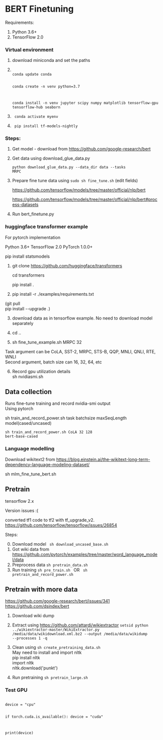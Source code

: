 # BERT Finetuning

Requirements:

1. Python 3.6+
2. TensorFlow 2.0

### Virtual environment

1. download miniconda and set the paths
2. <code>
   conda update conda

   conda create -n venv python=3.7

   conda install -n venv jupyter scipy numpy matplotlib tensorflow-gpu tensorflow-hub seaborn
   </code>

3. <code> conda activate myenv</code>

4. <code> pip install tf-models-nightly </code>

### Steps:

1. Get model - download from https://github.com/google-research/bert

2. Get data using download_glue_data.py

   <code>python download_glue_data.py --data_dir data --tasks MRPC</code>

3. Prepare fine tune data using <code>sudo sh fine_tune.sh</code>
   (edit fields)

   https://github.com/tensorflow/models/tree/master/official/nlp/bert

   https://github.com/tensorflow/models/tree/master/official/nlp/bert#process-datasets

4. Run bert_finetune.py

### huggingface transformer example

For pytorch implementation

Python 3.6+ TensorFlow 2.0 PyTorch 1.0.0+

pip install statsmodels

1. git clone https://github.com/huggingface/transformers

   cd transformers

   pip install .

2. pip install -r ./examples/requirements.txt

(git pull \
pip install --upgrade .)

3. download data as in tensorflow example. No need to download model separately

4. cd ..
5. sh fine_tune_example.sh MRPC 32

Task argument can be CoLA, SST-2, MRPC, STS-B, QQP, MNLI, QNLI, RTE, WNLI \
Second argument, batch size can 16, 32, 64, etc

6. Record gpu utilization details \
   sh nvidiasmi.sh

## Data collection

Runs fine-tune training and record nvidia-smi output \
Using pytorch

sh train_and_record_power.sh task batchsize maxSeqLength model(cased/uncased)

<code>sh train_and_record_power.sh CoLA 32 128 bert-base-cased</code>

### Language modelling

Download wikitext2 from https://blog.einstein.ai/the-wikitext-long-term-dependency-language-modeling-dataset/

sh mlm_fine_tune_bert.sh

## Pretrain

tensorflow 2.x

Version issues :(

converted tf1 code to tf2 with tf_upgrade_v2. \
https://github.com/tensorflow/tensorflow/issues/26854

Steps:

0. Download model <code> sh download_uncased_base.sh </code>
1. Got wiki data from https://github.com/pytorch/examples/tree/master/word_language_model/data
1. Preprocess data <code>sh pretrain_data.sh</code>
1. Run training <code>sh pre_train.sh </code>
   OR
   <code> sh pretrain_and_record_power.sh </code>

## Pretrain with more data

https://github.com/google-research/bert/issues/341
https://github.com/dsindex/bert

1. Download wiki dump
2. Extract using https://github.com/attardi/wikiextractor
   <code>setsid python ../wikiextractor-master/WikiExtractor.py /media/data/wikidownload.xml.bz2 --output /media/data/wikidump --processes 1 -q</code>

3. Clean using <code>sh create_pretraining_data.sh</code> \
   May need to install and import nltk \
   pip install nltk \
   import nltk \
   nltk.download('punkt')
4. Run pretraining <code>sh pretrain_large.sh</code>

### Test GPU

<code>
device = "cpu" 

if torch.cuda.is_available(): 
    device = "cuda" 

print(device) 
</code>
